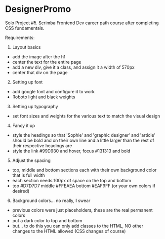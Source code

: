 # DesignerPromo
 Solo Project #5. Scrimba Frontend Dev career path course after completing CSS fundamentals.

 Requirements:
 1. Layout basics
 - add the image after the h1
 - center the text for the entire page
 - add a new div, give it a class, and assign it a width of 570px
 - center that div on the page
 2. Setting up font
 - add google font and configure it to work
 - Roboto light and black weights
 3. Setting up typography
 - set font sizes and weights for the various text to match the visual design
 4. Fancy it up
 - style the headings so that 'Sophie' and 'graphic designer' and 'article' should be bold and on their own line and a little larger than the rest of their respective headings are
 - style the link #99D930 and hover, focus #131313 and bold
 5. Adjust the spacing
 - top, middle and bottom sections each with their own background color that is full width
 - each section needs 100px of space on the top and bottom
 - top #D7D7D7 middle #FFEAEA bottom #EAF9FF (or your own colors if desired)
 6. Background colors... no really, I swear
 - previous colors were just placeholders, these are the real permanent colors
 - put a dark color to top and bottom
 - but... to do this you can only add classes to the HTML, NO other changes to the HTML allowed (CSS changes of course)



